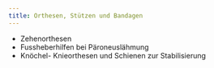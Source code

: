 ```yaml
---
title: Orthesen, Stützen und Bandagen
---
```


- Zehenorthesen
- Fussheberhilfen bei Päroneuslähmung
- Knöchel- Knieorthesen und Schienen zur Stabilisierung
